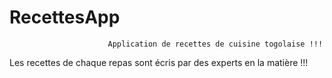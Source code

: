 # RecettesApp
                          Application de recettes de cuisine togolaise !!!

Les recettes de chaque repas sont écris par des experts en la matière !!!

